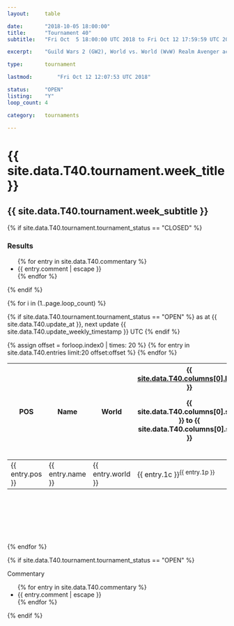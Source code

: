 ```yaml
---
layout:     table

date: 		"2018-10-05 18:00:00"
title: 		"Tournament 40"
subtitle: 	"Fri Oct  5 18:00:00 UTC 2018 to Fri Oct 12 17:59:59 UTC 2018"

excerpt:    "Guild Wars 2 (GW2), World vs. World (WvW) Realm Avenger achivement Tournament. \"Every Kill Counts\""

type:       tournament

lastmod: 		"Fri Oct 12 12:07:53 UTC 2018"

status:     "OPEN"
listing:    "Y"
loop_count: 4

category:   tournaments

---
```

<div class="table_header">
  <h1>{{ site.data.T40.tournament.week_title }}</h1>
  <h2>{{ site.data.T40.tournament.week_subtitle }}</h2>
</div>

{% if site.data.T40.tournament.tournament_status == "CLOSED" %} 
<div class="commentary">
  <h3>Results</h3>
  <ul>
    {% for entry in site.data.T40.commentary %}
    <li class="commentary_list">{{ entry.comment | escape }}</li>
    {% endfor %}
  </ul>
</div>
{% endif %}


{% for i in (1..page.loop_count) %}

{% if site.data.T40.tournament.tournament_status == "OPEN" %} 
<span class="table_nextupdate">as at {{ site.data.T40.update_at }}, next update {{ site.data.T40.update_weekly_timestamp }} UTC</span> 
{% endif %}

<table class="week_table">
  <colgroup>
    <col style="width:18px">
    <col style="width:55px">
    <col style="width:55px">
    <col style="width:14px">
    <col style="width:14px">
    <col style="width:14px">
    <col style="width:14px">
    <col style="width:14px">
    <col style="width:14px">
    <col style="width:14px">
    <col style="width:18px">
  </colgroup>
  <thead>
    <tr>
      <th>POS</th>
      <th class="AlignLeft">Name</th>
      <th class="AlignLeft">World</th>
      <th><div class="label"><a href="{{ site.data.T40.columns[0].url }}">{{ site.data.T40.columns[0].label }}</a><p class="onhover">{{ site.data.T40.columns[0].start }} to {{ site.data.T40.columns[0].stop }}</p></div>​</th>
      <th><div class="label"><a href="{{ site.data.T40.columns[1].url }}">{{ site.data.T40.columns[1].label }}</a><p class="onhover">{{ site.data.T40.columns[1].start }} to {{ site.data.T40.columns[1].stop }}</p></div>​</th>
      <th><div class="label"><a href="{{ site.data.T40.columns[2].url }}">{{ site.data.T40.columns[2].label }}</a><p class="onhover">{{ site.data.T40.columns[2].start }} to {{ site.data.T40.columns[2].stop }}</p></div>​</th>
      <th><div class="label"><a href="{{ site.data.T40.columns[3].url }}">{{ site.data.T40.columns[3].label }}</a><p class="onhover">{{ site.data.T40.columns[3].start }} to {{ site.data.T40.columns[3].stop }}</p></div>​</th>
      <th><div class="label"><a href="{{ site.data.T40.columns[4].url }}">{{ site.data.T40.columns[4].label }}</a><p class="onhover">{{ site.data.T40.columns[4].start }} to {{ site.data.T40.columns[4].stop }}</p></div>​</th>
      <th><div class="label"><a href="{{ site.data.T40.columns[5].url }}">{{ site.data.T40.columns[5].label }}</a><p class="onhover">{{ site.data.T40.columns[5].start }} to {{ site.data.T40.columns[5].stop }}</p></div>​</th>
      <th><div class="label"><a href="{{ site.data.T40.columns[6].url }}">{{ site.data.T40.columns[6].label }}</a><p class="onhover">{{ site.data.T40.columns[6].start }} to {{ site.data.T40.columns[6].stop }}</p></div>​</th>
      <th>Total</th>
    </tr>
  </thead>
  {% assign offset = forloop.index0 | times: 20 %}
  <tbody>
    {% for entry in site.data.T40.entries limit:20 offset:offset %}
      <tr>
        <td class="pl{{ entry.pos }}">{{ entry.pos }}</td>
        <td class="AlignLeft">{{ entry.name }}</td>
        <td class="AlignLeft">{{ entry.world }}</td>
        <td class="pl{{ entry.1p }}">{{ entry.1c }}<sup>{{ entry.1p }}</sup></td>
        <td class="pl{{ entry.2p }}">{{ entry.2c }}<sup>{{ entry.2p }}</sup></td>
        <td class="pl{{ entry.3p }}">{{ entry.3c }}<sup>{{ entry.3p }}</sup></td>
        <td class="pl{{ entry.4p }}">{{ entry.4c }}<sup>{{ entry.4p }}</sup></td>
        <td class="pl{{ entry.5p }}">{{ entry.5c }}<sup>{{ entry.5p }}</sup></td>
        <td class="pl{{ entry.6p }}">{{ entry.6c }}<sup>{{ entry.6p }}</sup></td>
        <td class="pl{{ entry.7p }}">{{ entry.7c }}<sup>{{ entry.7p }}</sup></td>
        <td>{{ entry.total }}</td>
      </tr>
    {% endfor %}  
  </tbody>
</table>
<div class="leaderboard">
  <script async src="//pagead2.googlesyndication.com/pagead/js/adsbygoogle.js"></script>
  <!-- 728x90 -->
  <ins class="adsbygoogle"
       style="display:inline-block;width:728px;height:90px"
       data-ad-client="ca-pub-3274917281288240"
       data-ad-slot="3870538733"></ins>
  <script>
  (adsbygoogle = window.adsbygoogle || []).push({});
  </script>  
</div>
<br />
{% endfor %}

{% if site.data.T40.tournament.tournament_status == "OPEN" %} 
<div class="commentary">
  <span class="commentary_title">Commentary</span>
  <ul>
    {% for entry in site.data.T40.commentary %}
    <li class="commentary_list">{{ entry.comment | escape }}</li>
    {% endfor %}
  </ul>
</div>
{% endif %}




